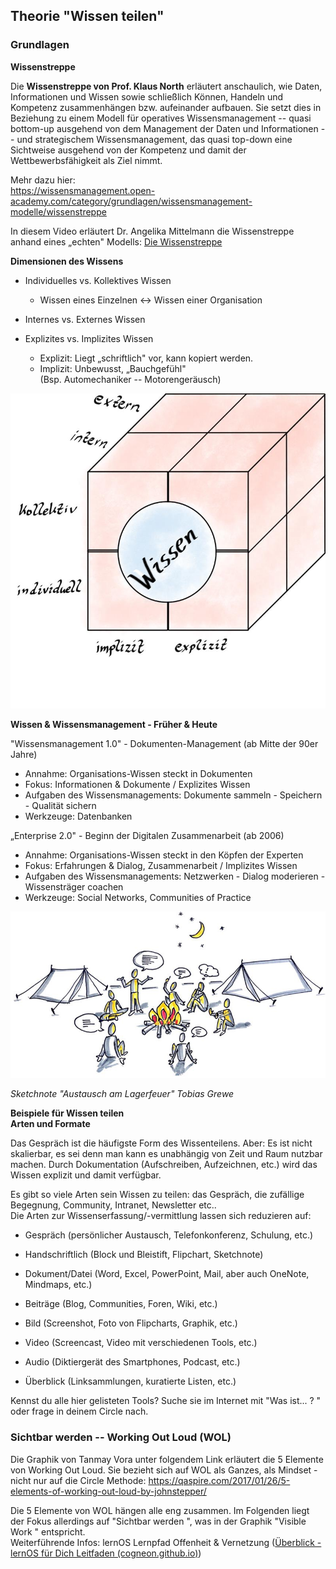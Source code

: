 ## Theorie  "Wissen teilen"

### Grundlagen

**Wissenstreppe**

Die **Wissenstreppe von Prof. Klaus North** erläutert anschaulich, wie
Daten, Informationen und Wissen sowie schließlich Können, Handeln und
Kompetenz zusammenhängen bzw. aufeinander aufbauen. Sie setzt dies in
Beziehung zu einem Modell für operatives Wissensmanagement -- quasi
bottom-up ausgehend von dem Management der Daten und Informationen --
und strategischem Wissensmanagement, das quasi top-down eine Sichtweise
ausgehend von der Kompetenz und damit der Wettbewerbsfähigkeit als Ziel
nimmt.

Mehr dazu hier:  
<https://wissensmanagement.open-academy.com/category/grundlagen/wissensmanagement-modelle/wissenstreppe>

In diesem Video erläutert Dr. Angelika Mittelmann die Wissenstreppe
anhand eines „echten" Modells: [Die Wissenstreppe](https://youtu.be/zyYsHe1AaKU)

**Dimensionen des Wissens**

-  Individuelles vs. Kollektives Wissen
    -   Wissen eines Einzelnen <-> Wissen einer Organisation
  
-  Internes vs. Externes Wissen
  
-  Explizites vs. Implizites Wissen
    -   Explizit: Liegt „schriftlich" vor, kann kopiert werden.
    -   Implizit: Unbewusst, „Bauchgefühl"  
        (Bsp. Automechaniker -- Motorengeräusch)
  

![](images/Dimensionen_des_Wissens.jpeg)


**Wissen & Wissensmanagement - Früher & Heute**

"Wissensmanagement 1.0" - Dokumenten-Management (ab Mitte der 90er
Jahre)

-   Annahme: Organisations-Wissen steckt in Dokumenten
-   Fokus: Informationen & Dokumente / Explizites Wissen
-   Aufgaben des Wissensmanagements: Dokumente sammeln - Speichern - Qualität sichern
-   Werkzeuge: Datenbanken
  

„Enterprise 2.0" - Beginn der Digitalen Zusammenarbeit (ab 2006)

-   Annahme: Organisations-Wissen steckt in den Köpfen der Experten
-   Fokus: Erfahrungen & Dialog, Zusammenarbeit / Implizites Wissen
-   Aufgaben des Wissensmanagements: Netzwerken - Dialog moderieren - Wissensträger coachen
-   Werkzeuge: Social Networks, Communities of Practice
  

![](images/Lagerfeuer.png)

*Sketchnote "Austausch am Lagerfeuer" Tobias Grewe*


**Beispiele für Wissen teilen**  
**Arten und Formate**

Das Gespräch ist die häufigste Form des Wissenteilens. Aber: Es ist
nicht skalierbar, es sei denn man kann es unabhängig von Zeit und Raum
nutzbar machen. Durch Dokumentation (Aufschreiben, Aufzeichnen, etc.)
wird das Wissen explizit und damit verfügbar.

Es gibt so viele Arten sein Wissen zu teilen: das Gespräch, die
zufällige Begegnung, Community, Intranet, Newsletter etc..  
Die Arten zur Wissenserfassung/-vermittlung lassen sich reduzieren auf:

-   Gespräch (persönlicher Austausch, Telefonkonferenz, Schulung, etc.)

-   Handschriftlich (Block und Bleistift, Flipchart, Sketchnote)

-   Dokument/Datei (Word, Excel, PowerPoint, Mail, aber auch OneNote,
    Mindmaps, etc.)

-   Beiträge (Blog, Communities, Foren, Wiki, etc.)

-   Bild (Screenshot, Foto von Flipcharts, Graphik, etc.)

-   Video (Screencast, Video mit verschiedenen Tools, etc.)

-   Audio (Diktiergerät des Smartphones, Podcast, etc.)

-   Überblick (Linksammlungen, kuratierte Listen, etc.)

Kennst du alle hier gelisteten Tools? Suche sie im Internet mit  "Was
ist... ? " oder frage in deinem Circle nach.
  

### Sichtbar werden -- Working Out Loud (WOL)

Die Graphik von Tanmay Vora unter folgendem Link erläutert die 5
Elemente von Working Out Loud. Sie bezieht sich auf WOL als Ganzes, als
Mindset - nicht nur auf die Circle Methode:
<https://qaspire.com/2017/01/26/5-elements-of-working-out-loud-by-johnstepper/>

Die 5 Elemente von WOL hängen alle eng zusammen. Im Folgenden liegt der
Fokus allerdings auf  "Sichtbar werden ", was in der Graphik  "Visible
Work " entspricht.  
Weiterführende Infos: lernOS Lernpfad Offenheit & Vernetzung
([Überblick - lernOS für Dich Leitfaden
(cogneon.github.io)](https://cogneon.github.io/lernos-for-you/de/2-3-0-Lernpfad-OV/))